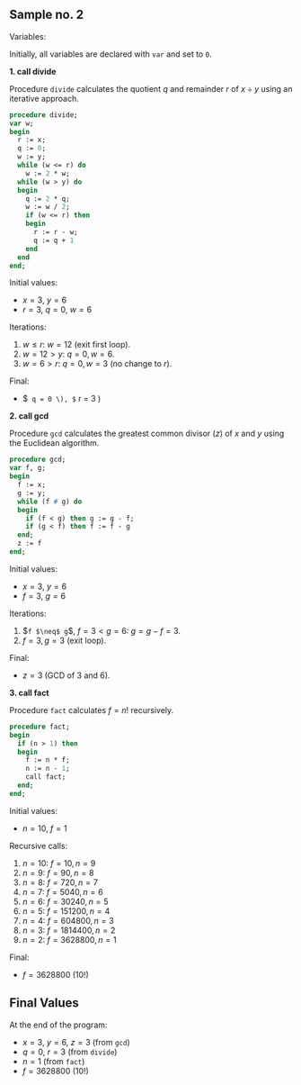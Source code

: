 
## Sample no. 2

Variables:

Initially, all variables are declared with `var` and set to `0`.


__1. call divide__

Procedure `divide` calculates the quotient $` q `$ and remainder $` r `$
of $`x \div y`$ using an iterative approach.

```pascal
procedure divide;
var w;
begin
  r := x;
  q := 0;
  w := y;
  while (w <= r) do
    w := 2 * w;
  while (w > y) do
  begin
    q := 2 * q;
    w := w / 2;
    if (w <= r) then
    begin
      r := r - w;
      q := q + 1
    end
  end
end;
```

Initial values:
- $` x = 3 `$, $` y = 6 `$
- $` r = 3 `$, $` q = 0 `$, $` w = 6 `$

Iterations:
1. $` w \leq r `$: $` w = 12 `$ (exit first loop).
2. $` w = 12 > y `$: $` q = 0, w = 6 `$.
3. $` w = 6 > r `$: $` q = 0, w = 3 `$ (no change to $` r `$).

Final:
- $` q = 0 \), $` r = 3 \)


__2. call gcd__

Procedure `gcd` calculates the greatest common divisor ($` z `$) of
$` x `$ and $` y `$ using the Euclidean algorithm.

```pascal
procedure gcd;
var f, g;
begin
  f := x;
  g := y;
  while (f # g) do
  begin
    if (f < g) then g := g - f;
    if (g < f) then f := f - g
  end;
  z := f
end;
```

Initial values:
- $` x = 3 `$, $` y = 6 `$
- $` f = 3 `$, $` g = 6 `$

Iterations:
1. $` f $\neq$ g `$, $` f = 3 < g = 6 `$: $` g = g - f = 3 `$.
2. $` f = 3, g = 3 `$ (exit loop).

Final:
- $` z = 3 `$ (GCD of $` 3 `$ and $` 6 `$).



__3. call fact__

Procedure `fact` calculates $` f = n! `$ recursively.

```pascal
procedure fact;
begin
  if (n > 1) then
  begin
    f := n * f;
    n := n - 1;
    call fact;
  end;
end;
```

Initial values:
- $` n = 10 `$, $` f = 1 `$

Recursive calls:
1. $` n = 10 `$: $` f = 10, n = 9 `$
2. $` n = 9 `$: $` f = 90, n = 8 `$
3. $` n = 8 `$: $` f = 720, n = 7 `$
4. $` n = 7 `$: $` f = 5040, n = 6 `$
5. $` n = 6 `$: $` f = 30240, n = 5 `$
6. $` n = 5 `$: $` f = 151200, n = 4 `$
7. $` n = 4 `$: $` f = 604800, n = 3 `$
8. $` n = 3 `$: $` f = 1814400, n = 2 `$
9. $` n = 2 `$: $` f = 3628800, n = 1 `$

Final:
- $` f = 3628800 `$ ($` 10! `$)



## Final Values

At the end of the program:
- $` x = 3 `$, $` y = 6 `$, $` z = 3 `$ (from `gcd`)
- $` q = 0 `$, $` r = 3 `$ (from `divide`)
- $` n = 1 `$ (from `fact`)
- $` f = 3628800 `$ ($` 10! `$)
